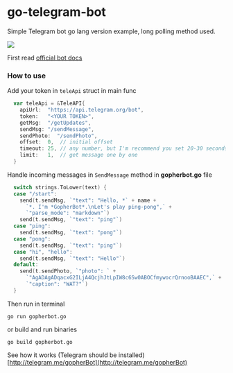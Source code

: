 # go-telegram-bot

Simple Telegram bot go lang version example, long polling method used.

![](https://img.shields.io/badge/%20release%20version-1.0-blue.svg)

First read [official bot docs ](https://core.telegram.org/bots/api/)

### How to use

Add your token in ```teleApi``` struct in main func

```go
  var teleApi = &TeleAPI{
    apiUrl:  "https://api.telegram.org/bot",
    token:   "<YOUR TOKEN>",
    getMsg:  "/getUpdates",
    sendMsg: "/sendMessage",
    sendPhoto:  "/sendPhoto",
    offset:  0,  // initial offset
    timeout: 25, // any number, but I'm recommend you set 20-30 seconds
    limit:   1,  // get message one by one
  }
 ```

Handle incoming messages in ```SendMessage``` method in **gopherbot.go** file

```go
  switch strings.ToLower(text) {
  case "/start":
    send(t.sendMsg, `"text": "Hello, *` + name +
      `*. I'm *GopherBot*.\nLet's play ping-pong",` +
      `"parse_mode": "markdown"`)
    send(t.sendMsg, `"text": "ping"`)
  case "ping":
    send(t.sendMsg, `"text": "pong"`)
  case "pong":
    send(t.sendMsg, `"text": "ping"`)
  case "hi", "hello":
    send(t.sendMsg, `"text": "Hello"`)
  default:
    send(t.sendPhoto, `"photo": ` +
      `"AgADAgADqacxG2ILjA4QcjhJtLpIW8c6Sw0ABOCfmywocrQrnooBAAEC",` +
      `"caption": "WAT?"`)
  }
```

Then run in terminal

```
go run gopherbot.go
```

or build and run binaries

```
go build gopherbot.go
```
See how it works (Telegram should be installed) [http://telegram.me/gopherBot](http://telegram.me/gopherBot)
